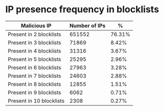 # IP presence frequency in blocklists
| Malicious IP | Number of IPs | % |
|----|----|----|
| Present in 2 blocklists | 651552 | 76.31% |
| Present in 3 blocklists | 71869 | 8.42% |
| Present in 4 blocklists | 31316 | 3.67% |
| Present in 5 blocklists | 25295 | 2.96% |
| Present in 6 blocklists | 27963 | 3.28% |
| Present in 7 blocklists | 24603 | 2.88% |
| Present in 8 blocklists | 12855 | 1.51% |
| Present in 9 blocklists | 6062 | 0.71% |
| Present in 10 blocklists | 2308 | 0.27% |

